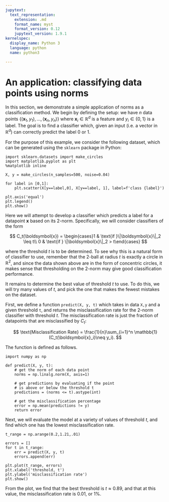 ```yaml
---
jupytext:
  text_representation:
    extension: .md
    format_name: myst
    format_version: 0.12
    jupytext_version: 1.9.1
kernelspec:
  display_name: Python 3
  language: python
  name: python3

---
```


# An application: classifying data points using norms

In this section, we demonstrate a simple application of norms as a classification method. We begin by defining the setup: we have $n$ data points $\{(\boldsymbol{x}_1,y_1),\dots,(\boldsymbol{x}_n, y_n)\}$ where $\boldsymbol{x}_i\in \mathbb{R}^d$ is a feature and $y_i \in \{0,1\}$ is a label. The goal is to find a classifier which, given an input (i.e. a vector in $\mathbb{R}^d$) can correctly predict the label 0 or 1.

For the purpose of this example, we consider the following dataset, which can be generated using the `sklearn` package in Python:

```{code-cell}
import sklearn.datasets import make_circles
import matplotlib.pyplot as plt
%matplotlib inline

X, y = make_circles(n_samples=500, noise=0.04)

for label in [0,1]:
    plt.scatter(X[y==label,0], X[y==label, 1], label=f'class {label}')

plt.axis('equal')
plt.legend()
plt.show()
```
Here we will attempt to develop a classifier which predicts a label for a datapoint $\boldsymbol{x}$ based on its $2$-norm. Specifically, we will consider classifiers of the form

$$
C_t(\boldsymbol{x}) = \begin{cases}1 & \text{if }\|\boldsymbol{x}\|_2 \leq t\\ 0 & \text{if } \|\boldsymbol{x}\|_2 > t\end{cases}
$$

where the threshold $t$ is to be determined. To see why this is a natural form of classifier to use, remember that the $2$-ball at radius $t$ is exactly a circle in $\mathbb{R}^2$, and since the data shown above are in the form of concentric circles, it makes sense that thresholding on the $2$-norm may give good classification performance.

It remains to determine the best value of threshold $t$ to use. To do this, we will try many values of $t$, and pick the one that makes the fewest mistakes on the dataset.

First, we define a function `predict(X, y, t)` which takes in data `X,y` and a given threshold `t`, and returns the misclassification rate for the $2$-norm classifier with threshold $t$. The misclassification rate is just the fraction of datapoints that are misclassified by $C_t$:

$$
\text{Misclassification Rate} = \frac{1}{n}\sum_{i=1}^n \mathbb{1}(C_t(\boldsymbol{x}_i)\neq y_i).
$$

The function is defined as follows.

```{code-cell}
import numpy as np

def predict(X, y, t):
    # get the norm of each data point
    norms = np.linalg.norm(X, axis=1)

    # get predictions by evaluating if the point
    # is above or below the threshold t
    predictions = (norms <= t).astype(int)

    # get the misclassification percentage
    error = np.mean(predictions != y)
    return error
```

Next, we will evaluate the model at a variety of values of threshold $t$, and find which one has the lowest misclassification rate.

```{code-cell}
t_range = np.arange(0.2,1.21,.01)

errors = []
for t in t_range:
    err = predict(X, y, t)
    errors.append(err)

plt.plot(t_range, errors)
plt.xlabel('threshold, t')
plt.ylabel('misclassification rate')
plt.show()
```

From the plot, we find that the best threshold is $t\approx 0.89$, and that at this value, the misclassification rate is $0.01$, or $1\%$.
